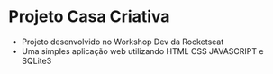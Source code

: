 # Projeto Casa Criativa 
 - Projeto desenvolvido no Workshop Dev da Rocketseat
 - Uma simples aplicação web utilizando HTML CSS JAVASCRIPT e SQLite3